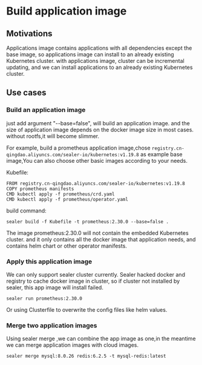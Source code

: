 # Build application image

## Motivations

Applications image contains applications with all dependencies except the base image, so applications image can install
to an already existing Kubernetes cluster. with applications image, cluster can be incremental updating, and we can
install applications to an already existing Kubernetes cluster.

## Use cases

### Build an application image

just add argument "--base=false", will build an application image. and the size of application image depends on the
docker image size in most cases. without rootfs,it will become slimmer.

For example, build a prometheus application
image,chose `registry.cn-qingdao.aliyuncs.com/sealer-io/kubernetes:v1.19.8` as example base image,You can also choose
other basic images according to your needs.

Kubefile:

```shell
FROM registry.cn-qingdao.aliyuncs.com/sealer-io/kubernetes:v1.19.8
COPY prometheus manifests
CMD kubectl apply -f prometheus/crd.yaml
CMD kubectl apply -f prometheus/operator.yaml
```

build command:

```shell
sealer build -f Kubefile -t prometheus:2.30.0 --base=false .
```

The image prometheus:2.30.0 will not contain the embedded Kubernetes cluster. and it only contains all the docker image
that application needs, and contains helm chart or other operator manifests.

### Apply this application image

We can only support sealer cluster currently. Sealer hacked docker and registry to cache docker image in cluster, so if
cluster not installed by sealer, this app image will install failed.

```shell
sealer run prometheus:2.30.0
```

Or using Clusterfile to overwrite the config files like helm values.

### Merge two application images

Using sealer merge ,we can combine the app image as one,in the meantime we can merge application images with cloud
images.

```shell
sealer merge mysql:8.0.26 redis:6.2.5 -t mysql-redis:latest
```
